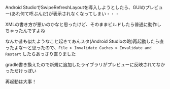 Android StudioでSwipeRefreshLayoutを導入しようとしたら、GUIのプレビュー(あれ何て呼ぶんだ)が表示されなくなってしまい・・・

XMLの書き方が悪いのかなと思ったけど、そのままビルドしたら普通に動作しちゃったんですよね

なんか昔も似たようなこと起きてあんスタ(Android Studioの略)再起動したら直ったよな～と思ったので、```File > Invalidate Caches > Invalidate and Restart``` したらあっさり直りました

gradle書き換えたので新規に追加したライブラリがプレビューに反映されてなかっただけっぽい

再起動は大事！